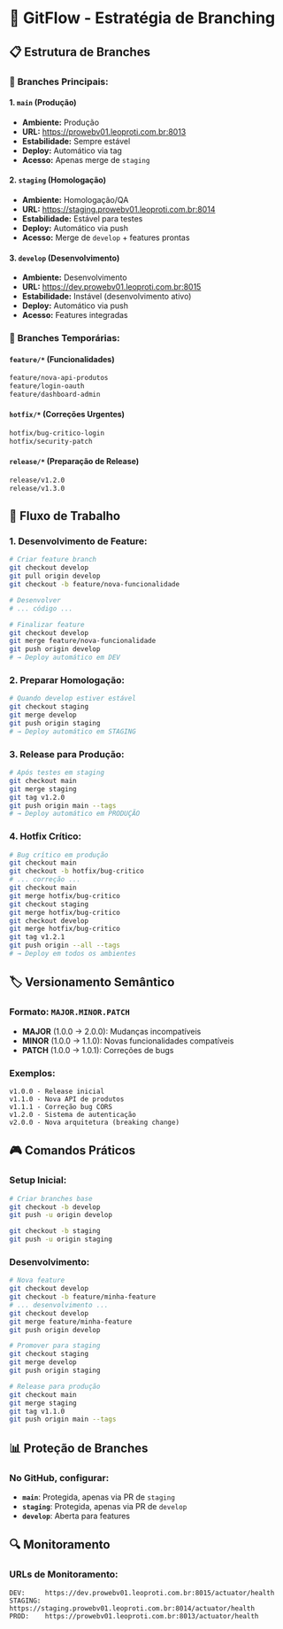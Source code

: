 # 🌊 GitFlow - Estratégia de Branching

## 📋 Estrutura de Branches

### 🌿 **Branches Principais:**

#### 1. **`main`** (Produção)
- **Ambiente:** Produção
- **URL:** https://prowebv01.leoproti.com.br:8013
- **Estabilidade:** Sempre estável
- **Deploy:** Automático via tag
- **Acesso:** Apenas merge de `staging`

#### 2. **`staging`** (Homologação) 
- **Ambiente:** Homologação/QA
- **URL:** https://staging.prowebv01.leoproti.com.br:8014
- **Estabilidade:** Estável para testes
- **Deploy:** Automático via push
- **Acesso:** Merge de `develop` + features prontas

#### 3. **`develop`** (Desenvolvimento)
- **Ambiente:** Desenvolvimento
- **URL:** https://dev.prowebv01.leoproti.com.br:8015
- **Estabilidade:** Instável (desenvolvimento ativo)
- **Deploy:** Automático via push
- **Acesso:** Features integradas

### 🚀 **Branches Temporárias:**

#### **`feature/*`** (Funcionalidades)
```bash
feature/nova-api-produtos
feature/login-oauth
feature/dashboard-admin
```

#### **`hotfix/*`** (Correções Urgentes)
```bash
hotfix/bug-critico-login
hotfix/security-patch
```

#### **`release/*`** (Preparação de Release)
```bash
release/v1.2.0
release/v1.3.0
```

## 🎯 **Fluxo de Trabalho**

### 1. **Desenvolvimento de Feature:**
```bash
# Criar feature branch
git checkout develop
git pull origin develop
git checkout -b feature/nova-funcionalidade

# Desenvolver
# ... código ...

# Finalizar feature
git checkout develop
git merge feature/nova-funcionalidade
git push origin develop
# → Deploy automático em DEV
```

### 2. **Preparar Homologação:**
```bash
# Quando develop estiver estável
git checkout staging
git merge develop
git push origin staging
# → Deploy automático em STAGING
```

### 3. **Release para Produção:**
```bash
# Após testes em staging
git checkout main
git merge staging
git tag v1.2.0
git push origin main --tags
# → Deploy automático em PRODUÇÃO
```

### 4. **Hotfix Crítico:**
```bash
# Bug crítico em produção
git checkout main
git checkout -b hotfix/bug-critico
# ... correção ...
git checkout main
git merge hotfix/bug-critico
git checkout staging
git merge hotfix/bug-critico  
git checkout develop
git merge hotfix/bug-critico
git tag v1.2.1
git push origin --all --tags
# → Deploy em todos os ambientes
```

## 🏷️ **Versionamento Semântico**

### Formato: `MAJOR.MINOR.PATCH`

- **MAJOR** (1.0.0 → 2.0.0): Mudanças incompatíveis
- **MINOR** (1.0.0 → 1.1.0): Novas funcionalidades compatíveis  
- **PATCH** (1.0.0 → 1.0.1): Correções de bugs

### Exemplos:
```
v1.0.0 - Release inicial
v1.1.0 - Nova API de produtos
v1.1.1 - Correção bug CORS
v1.2.0 - Sistema de autenticação
v2.0.0 - Nova arquitetura (breaking change)
```

## 🎮 **Comandos Práticos**

### Setup Inicial:
```bash
# Criar branches base
git checkout -b develop
git push -u origin develop

git checkout -b staging  
git push -u origin staging
```

### Desenvolvimento:
```bash
# Nova feature
git checkout develop
git checkout -b feature/minha-feature
# ... desenvolvimento ...
git checkout develop
git merge feature/minha-feature
git push origin develop

# Promover para staging
git checkout staging
git merge develop
git push origin staging

# Release para produção
git checkout main
git merge staging
git tag v1.1.0
git push origin main --tags
```

## 📊 **Proteção de Branches**

### No GitHub, configurar:
- **`main`**: Protegida, apenas via PR de `staging`
- **`staging`**: Protegida, apenas via PR de `develop`
- **`develop`**: Aberta para features

## 🔍 **Monitoramento**

### URLs de Monitoramento:
```
DEV:     https://dev.prowebv01.leoproti.com.br:8015/actuator/health
STAGING: https://staging.prowebv01.leoproti.com.br:8014/actuator/health  
PROD:    https://prowebv01.leoproti.com.br:8013/actuator/health
```